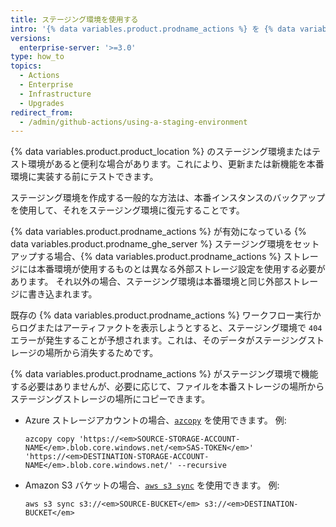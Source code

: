```yaml
---
title: ステージング環境を使用する
intro: '{% data variables.product.prodname_actions %} を {% data variables.product.prodname_ghe_server %} ステージング環境で使用する方法について説明します。'
versions:
  enterprise-server: '>=3.0'
type: how_to
topics:
  - Actions
  - Enterprise
  - Infrastructure
  - Upgrades
redirect_from:
  - /admin/github-actions/using-a-staging-environment
---
```


{% data variables.product.product_location %} のステージング環境またはテスト環境があると便利な場合があります。これにより、更新または新機能を本番環境に実装する前にテストできます。

ステージング環境を作成する一般的な方法は、本番インスタンスのバックアップを使用して、それをステージング環境に復元することです。

{% data variables.product.prodname_actions %} が有効になっている {% data variables.product.prodname_ghe_server %} ステージング環境をセットアップする場合、{% data variables.product.prodname_actions %} ストレージには本番環境が使用するものとは異なる外部ストレージ設定を使用する必要があります。 それ以外の場合、ステージング環境は本番環境と同じ外部ストレージに書き込まれます。

既存の {% data variables.product.prodname_actions %} ワークフロー実行からログまたはアーティファクトを表示しようとすると、ステージング環境で `404` エラーが発生することが予想されます。これは、そのデータがステージングストレージの場所から消失するためです。

{% data variables.product.prodname_actions %} がステージング環境で機能する必要はありませんが、必要に応じて、ファイルを本番ストレージの場所からステージングストレージの場所にコピーできます。

* Azure ストレージアカウントの場合、[`azcopy`](https://docs.microsoft.com/en-us/azure/storage/common/storage-use-azcopy-blobs#copy-all-containers-directories-and-blobs-to-another-storage-account) を使用できます。 例:

  ```shell
  azcopy copy 'https://<em>SOURCE-STORAGE-ACCOUNT-NAME</em>.blob.core.windows.net/<em>SAS-TOKEN</em>' 'https://<em>DESTINATION-STORAGE-ACCOUNT-NAME</em>.blob.core.windows.net/' --recursive
  ```
* Amazon S3 バケットの場合、[`aws s3 sync`](https://awscli.amazonaws.com/v2/documentation/api/latest/reference/s3/sync.html) を使用できます。 例:

  ```shell
  aws s3 sync s3://<em>SOURCE-BUCKET</em> s3://<em>DESTINATION-BUCKET</em>
  ```
